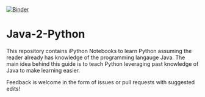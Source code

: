 [![Binder](https://mybinder.org/badge_logo.svg)](https://mybinder.org/v2/gh/hschafer/java-2-python/master?filepath=JavaToPython.ipynb)

# Java-2-Python

This repository contains iPython Notebooks to learn Python assuming the reader already has knowledge of the programming langauge Java.
The main idea behind this guide is to teach Python leveraging past knowledge of Java to make learning easier.

Feedback is welcome in the form of issues or pull requests with suggested edits! 
